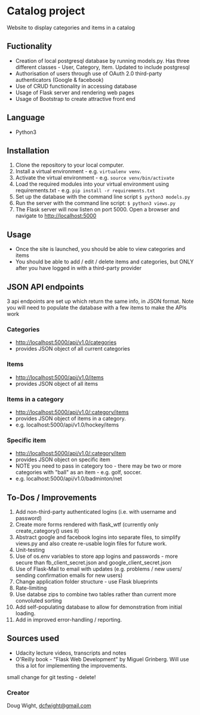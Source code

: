 # Catalog project
Website to display categories and items in a catalog

## Fuctionality
- Creation of local postgresql database by running models.py. Has three different classes - User, Category, Item.
Updated to include postgresql
- Authorisation of users through use of OAuth 2.0 third-party authenticators (Google & facebook)
- Use of CRUD functionality in accessing database
- Usage of Flask server and rendering web pages
- Usage of Bootstrap to create attractive front end

## Language
- Python3

## Installation
1. Clone the repository to your local computer.
1. Install a virtual environment - e.g. `virtualenv venv`.
1. Activate the virtual environment - e.g. `source venv/bin/activate`
1. Load the required modules into your virtual environment using requirements.txt - e.g. `pip install -r requirements.txt`
1. Set up the database with the command line script `$ python3 models.py`
1. Run the server with the command line script: `$ python3 views.py`
1. The Flask server will now listen on port 5000. Open a browser and navigate to
[http://localhost:5000](http://localhost:5000)

## Usage
- Once the site is launched, you should be able to view categories and items
- You should be able to add / edit / delete items and categories, but ONLY after you have logged in with a third-party provider

## JSON API endpoints
3 api endpoints are set up which return the same info, in JSON format.
Note you will need to populate the database with a few items to make the APIs work

### Categories
- [http://localhost:5000/api/v1.0/categories](http://localhost:5000/api/v1.0/categories)
- provides JSON object of all current categories
### Items
- [http://localhost:5000/api/v1.0/items](http://localhost:5000/api/v1.0/items)
- provides JSON object of all items
### Items in a category
- [http://localhost:5000/api/v1.0/:category/items](http://localhost:5000/api/v1.0/:category/items)
- provides JSON object of items in a category.
- e.g. localhost:5000/api/v1.0/hockey/items
### Specific item
- [http://localhost:5000/api/v1.0/:category/item](http://localhost:5000/api/v1.0/:category/item)
- provides JSON object on specific item
- NOTE you need to pass in category too - there may be two or more categories with "ball" as an item - e.g. golf, soccer.
- e.g. localhost:5000/api/v1.0/badminton/net

## To-Dos / Improvements
1. Add non-third-party authenticated logins (i.e. with username and password)
1. Create more forms rendered with flask_wtf (currently only create_category() uses it)
1. Abstract google and facebook logins into separate files, to simplify views.py and also
create re-usable login files for future work.
1. Unit-testing
1. Use of os.env variables to store app logins and passwords - more secure than fb_client_secret.json
and google_client_secret.json
1. Use of Flask-Mail to email with updates (e.g. problems / new users/ sending confirmation emails for new users)
1. Change application folder structure - use Flask blueprints
1. Rate-limiting
1. Use databse zips to combine two tables rather than current more convoluted sorting
1. Add self-populating database to allow for demonstration from initial loading.
1. Add in improved error-handling / reporting.

## Sources used
- Udacity lecture videos, transcripts and notes
- O'Reilly book - "Flask Web Development" by Miguel Grinberg. Will use this a lot for implementing the improvements.

small change for git testing - delete!

### Creator
Doug Wight, dcfwight@gmail.com
